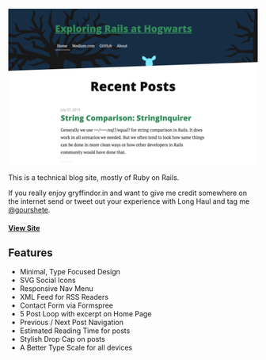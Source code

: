 ![preview Long Haul](/preview.png)

This is a technical blog site, mostly of Ruby on Rails. 

If you really enjoy gryffindor.in and want to give me credit somewhere on the internet send or tweet out your experience with Long Haul and tag me [@gourshete](https://twitter.com/gourshete).

#### [View Site](https://gryffindor.in)

## Features

- Minimal, Type Focused Design
- SVG Social Icons
- Responsive Nav Menu
- XML Feed for RSS Readers
- Contact Form via Formspree
- 5 Post Loop with excerpt on Home Page
- Previous / Next Post Navigation
- Estimated Reading Time for posts
- Stylish Drop Cap on posts
- A Better Type Scale for all devices